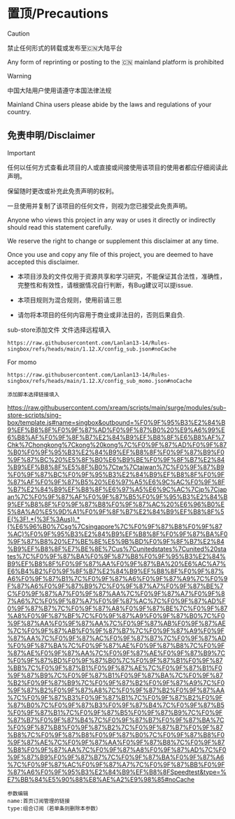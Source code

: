 # 置顶/Precautions

> [!Caution]
> 禁止任何形式的转载或发布至🇨🇳大陆平台
>
> Any form of reprinting or posting to the 🇨🇳 mainland platform is prohibited

> [!WARNING]
> 中国大陆用户使用请遵守本国法律法规
>
> Mainland China users please abide by the laws and regulations of your country.
>

## 免责申明/Disclaimer

> [!IMPORTANT]
> 任何以任何方式查看此项目的人或直接或间接使用该项目的使用者都应仔细阅读此声明。
>
> 保留随时更改或补充此免责声明的权利。
>
> 一旦使用并复制了该项目的任何文件，则视为您已接受此免责声明。
>
> Anyone who views this project in any way or uses it directly or indirectly should read this statement carefully.
>
> We reserve the right to change or supplement this disclaimer at any time.
>
> Once you use and copy any file of this project, you are deemed to have accepted this disclaimer.

- 本项目涉及的文件仅用于资源共享和学习研究，不能保证其合法性，准确性，完整性和有效性，请根据情况自行判断，有Bug建议可以提issue.

- 本项目规则为混合规则，使用前请三思

- 请勿将本项目的任何内容用于商业或非法目的，否则后果自负.

sub-store添加文件
文件选择远程填入
```
https://raw.githubusercontent.com/Lanlan13-14/Rules-singbox/refs/heads/main/1.12.X/config_sub.json#noCache
```
For momo
```
https://raw.githubusercontent.com/Lanlan13-14/Rules-singbox/refs/heads/main/1.12.X/config_sub_momo.json#noCache

添加脚本选择链接填入
```
https://raw.githubusercontent.com/xream/scripts/main/surge/modules/sub-store-scripts/sing-box/template.js#name=singbox&outbound=%F0%9F%95%B3%E2%84%B9%EF%B8%8F%F0%9F%87%AD%F0%9F%87%B0%20%E9%A6%99%E6%B8%AF%F0%9F%8F%B7%E2%84%B9%EF%B8%8F%E6%B8%AF%7Chk%7Chongkong%7Ckong%20kong%7C%F0%9F%87%AD%F0%9F%87%B0%F0%9F%95%B3%E2%84%B9%EF%B8%8F%F0%9F%87%B9%F0%9F%87%BC%20%E5%8F%B0%E6%B9%BE%F0%9F%8F%B7%E2%84%B9%EF%B8%8F%E5%8F%B0%7Ctw%7Ctaiwan%7C%F0%9F%87%B9%F0%9F%87%BC%F0%9F%95%B3%E2%84%B9%EF%B8%8F%F0%9F%87%AF%F0%9F%87%B5%20%E6%97%A5%E6%9C%AC%F0%9F%8F%B7%E2%84%B9%EF%B8%8F%E6%97%A5%E6%9C%AC%7Cjp%7Cjapan%7C%F0%9F%87%AF%F0%9F%87%B5%F0%9F%95%B3%E2%84%B9%EF%B8%8F%F0%9F%87%B8%F0%9F%87%AC%20%E6%96%B0%E5%8A%A0%E5%9D%A1%F0%9F%8F%B7%E2%84%B9%EF%B8%8F%5E(%3F!.*(%3F%3Aus)).*(%E6%96%B0%7Csg%7Csingapore%7C%F0%9F%87%B8%F0%9F%87%AC)%F0%9F%95%B3%E2%84%B9%EF%B8%8F%F0%9F%87%BA%F0%9F%87%B8%20%E7%BE%8E%E5%9B%BD%F0%9F%8F%B7%E2%84%B9%EF%B8%8F%E7%BE%8E%7Cus%7Cunitedstates%7Cunited%20states%7C%F0%9F%87%BA%F0%9F%87%B8%F0%9F%95%B3%E2%84%B9%EF%B8%8F%F0%9F%87%AA%F0%9F%87%BA%20%E6%AC%A7%E6%B4%B2%F0%9F%8F%B7%E2%84%B9%EF%B8%8F%F0%9F%87%A6%F0%9F%87%B1%7C%F0%9F%87%A6%F0%9F%87%A9%7C%F0%9F%87%A6%F0%9F%87%B9%7C%F0%9F%87%A7%F0%9F%87%BE%7C%F0%9F%87%A7%F0%9F%87%AA%7C%F0%9F%87%A7%F0%9F%87%A6%7C%F0%9F%87%A7%F0%9F%87%AC%7C%F0%9F%87%AD%F0%9F%87%B7%7C%F0%9F%87%A8%F0%9F%87%BE%7C%F0%9F%87%A8%F0%9F%87%BF%7C%F0%9F%87%A9%F0%9F%87%B0%7C%F0%9F%87%AA%F0%9F%87%AA%7C%F0%9F%87%AB%F0%9F%87%AE%7C%F0%9F%87%AB%F0%9F%87%B7%7C%F0%9F%87%A9%F0%9F%87%AA%7C%F0%9F%87%AC%F0%9F%87%B7%7C%F0%9F%87%AD%F0%9F%87%BA%7C%F0%9F%87%AE%F0%9F%87%B8%7C%F0%9F%87%AE%F0%9F%87%AA%7C%F0%9F%87%AE%F0%9F%87%B9%7C%F0%9F%87%BD%F0%9F%87%B0%7C%F0%9F%87%B1%F0%9F%87%BB%7C%F0%9F%87%B1%F0%9F%87%AE%7C%F0%9F%87%B1%F0%9F%87%B9%7C%F0%9F%87%B1%F0%9F%87%BA%7C%F0%9F%87%B2%F0%9F%87%B9%7C%F0%9F%87%B2%F0%9F%87%A9%7C%F0%9F%87%B2%F0%9F%87%A8%7C%F0%9F%87%B2%F0%9F%87%AA%7C%F0%9F%87%B3%F0%9F%87%B1%7C%F0%9F%87%B2%F0%9F%87%B0%7C%F0%9F%87%B3%F0%9F%87%B4%7C%F0%9F%87%B5%F0%9F%87%B1%7C%F0%9F%87%B5%F0%9F%87%B9%7C%F0%9F%87%B7%F0%9F%87%B4%7C%F0%9F%87%B7%F0%9F%87%BA%7C%F0%9F%87%B8%F0%9F%87%B2%7C%F0%9F%87%B7%F0%9F%87%B8%7C%F0%9F%87%B8%F0%9F%87%B0%7C%F0%9F%87%B8%F0%9F%87%AE%7C%F0%9F%87%AA%F0%9F%87%B8%7C%F0%9F%87%B8%F0%9F%87%AA%7C%F0%9F%87%A8%F0%9F%87%AD%7C%F0%9F%87%B9%F0%9F%87%B7%7C%F0%9F%87%BA%F0%9F%87%A6%7C%F0%9F%87%AC%F0%9F%87%A7%7C%F0%9F%87%BB%F0%9F%87%A6%F0%9F%95%B3%E2%84%B9%EF%B8%8FSpeedtest&type=%E7%BB%84%E5%90%88%E8%AE%A2%E9%98%85#noCache
```
参数编辑
name:首页订阅管理的链接
type:组合订阅（若单条则删除本参数）
